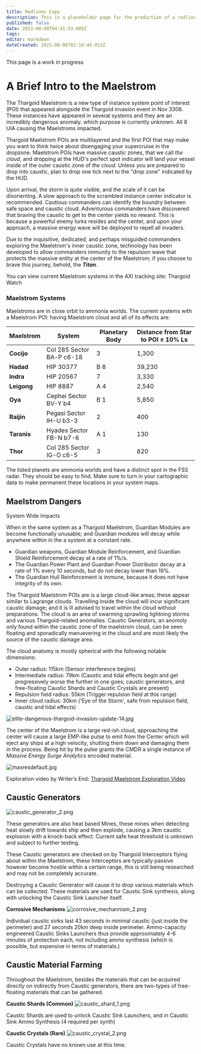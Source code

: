 ```yaml
---
title: Redlines Copy
description: This is a placeholder page for the production of a redline and new text document for delivering to authors for courtesy authorization.
published: false
date: 2023-08-08T04:41:53.805Z
tags: 
editor: markdown
dateCreated: 2023-08-06T02:18:49.013Z
---
```


<rl> This page is a work in progress</rl>
# A Brief Intro to the Maelstrom

The Thargoid Maelstrom is a <rl>new type of instance</rl> <nwt>system point of interest (POI)</nwt> that appeared alongside the Thargoid invasion <nwt>event</nwt> in Nov 3308. These instances have appeared in several systems and <nwt>they</nwt> are an incredibly dangerous anomaly. <rl>which purpose is currently unknown. All 8 UIA causing the Maelstroms impacted.</rl>

<nwt>Thargoid Maelstrom POIs are multilayered and the first POI that may make you want to think twice about disengaging your supercruise in the dropzone. Maelstrom POIs have massive caustic zones, that we call *the cloud*, and dropping at the HUD's perfect spot indicator will land your vessel inside of the outer caustic zone of *the cloud*. Unless you are prepared to drop into caustic, plan to drop one tick next to the "drop zone" indicated by the HUD.

Upon arrival, the storm is quite visible, and the scale of it can be disorienting. A slow approach to the scrambled instance center indicator is recommended. Cautious commanders can identify the boundry between safe space and caustic cloud. Adventurous commanders have discovered that braving the caustic to get to the center yields no reward. This is because a powerful enemy lurks resides and the center, and upon your approach, a massive energy wave will be deployed to repell all invaders.

Due to the inquisitive, dedicated, and perhaps misguided commanders exploring the Maelstrom's inner caustic zone, technology has been developed to allow commanders immunity to the repulsion wave that protects the massive entity at the center of the Maelstrom; if you choose to brave this journey, behold, the ***Titan***.</nwt>

<rl>You can view current Maelstrom systems in the AXI tracking site: Thargoid Watch</rl>
### Maelstrom Systems

  <nwt>Maelstroms are in close orbit to ammonia worlds. </nwt>The current systems <nwt>with a Maelstrom POI: </nwt><rl>having Maelstrom cloud and all of its effects are:</rl>

| Maelstrom | System | Planetary Body | Distance from Star to POI ± 10% Ls |
|---|---|---|---|
|**Cocijo**		| Col 285 Sector BA-P c6-18	| 3		| 1,300
|**Hadad**		| HIP 30377									| B 8	| 39,230 
|**Indra**		| HIP 20567 								| 7		| 3,330
|**Leigong**	| HIP 8887									| A 4	| 2,540
|**Oya**			| Cephei Sector BV-Y b4			| B 1	| 5,850
|**Raijin**		| Pegasi Sector IH-U b3-3		| 2		| 400
|**Taranis**	| Hyades Sector FB-N b7-6		| A 1	| 130
|**Thor**			| Col 285 Sector IG-O c6-5	| 3		| 820

<nwt>The listed planets are ammonia worlds and have a distinct spot in the FSS radar. They should be easy to find. Make sure to turn in your cartographic data to make permanent these locations in your system maps.</nwt> 
  

## Maelstrom Dangers

<rl>System Wide Impacts</rl>

When in the same system as a Thargoid Maelstrom, Guardian Modules <rl>are</rl><nwt> become</nwt> functionally unusable<nwt>;</nwt> <rl>and</rl><nwt> Guardian modules</nwt> will decay while anywhere <nwt>within</nwt> <rl>in the</rl><nwt> a</nwt> system at a constant rate.  
- Guardian weapons, Guardian Module Reinforcement, and Guardian Shield Reinforcement decay at a rate of 1%/s.  
- The Guardian Power Plant and Guardian Power Distributor decay at a rate of 1% every 10 seconds, but do not decay lower than 19%.  
- The Guardian Hull Reinforcement is immune, because it does not have integrity of its own.

<rl>The</rl> Thargoid Maelstrom <nwt>POIs are </nwt><rl>is a </rl>large cloud-like area<nwt>s;</nwt> these appear similar to Lagrange clouds. Travel<rl>l</rl>ing inside the cloud will incur significant caustic damage; <rl>and</rl> it is ill advised to travel within the cloud without preparations. The cloud is an area of <rl>swarming</rl><nwt> sprawling</nwt> lightning storms and various Thargoid-related anomalies. Caustic Generators<nwt>, an anomoly only found within the caustic zone of the maelstrom cloud,</nwt> can be seen floating <nwt>and sporadically manuevering</nwt> in the cloud and are most likely the source of the caustic damage area.

<nwt>The cloud anatomy is mostly spherical with the following notable dimensions:</nwt>
- Outer radius: 115km (Sensor interference begins)
- Intermediate radius: 79km (Caustic and tidal effects begin and get progressively worse the further in one goes; caustic generators, <rl>and</rl> free-floating Caustic Shards and Caustic Crystals are present)
- Repulsion field radius: 55km (Trigger repulsion field at this range)
- Inner cloud radius: 30km ('Eye of the Storm', safe from repulsion field, caustic and tidal effects)

![elite-dangerous-thargoid-invasion-update-14.jpg](/elite-dangerous-thargoid-invasion-update-14.jpg)

The center of the Maelstrom is a large red-ish cloud, approaching the center will cause a large EMP-like pulse to emit from the Center which will eject any ships at a high velocity, shutting them down and damaging them in the process. Being hit by the pulse grants the CMDR a single instance of *Massive Energy Surge Analytics* encoded material.

![maxresdefault.jpg](/maxresdefault.jpg)

Exploration video by Writer’s End: [Thargoid Maelstrom Exploration Video](https://youtu.be/3NqAGO6oX_Q)

## Caustic Generators

![caustic_generator_2.png](/img/caustic_generator_2.png)

These generators are also heat based Mines, these mines when detecting heat slowly drift towards ship and then explode, causing a 3km caustic explosion with a knock-back effect. Current safe heat threshold is unknown and subject to further testing.

These Caustic generators are checked on by Thargoid Interceptors flying about within the Maelstrom, these Interceptors are typically passive however become hostile within a certain range, this is still being researched and may not be completely accurate.

Destroying a Caustic Generator will cause it to drop various materials which can be collected. These materials are used for Caustic Sink synthesis, along with unlocking the Caustic Sink Launcher itself.

**Corrosive Mechanisms**
![corrosive_mechannism_2.png](/img/corrosive_mechannism_2.png)

Individual caustic sinks last 43 seconds in minimal caustic (just inside the perimeter) and 27 seconds 20km deep inside perimeter. Ammo-capacity engineered Caustic Sinks Launchers thus provide approximately 4-6 minutes of protection each, not including ammo synthesis (which is possible, but expensive in terms of materials.)

## Caustic Material Farming

Throughout the Maelstrom, besides the materials that can be acquired directly on indirectly from Caustic generators, there are two-types of free-floating materials that can be gathered.

**Caustic Shards (Common)**
![caustic_shard_1.png](/img/caustic_shard_1.png)

Caustic Shards are used to unlock Caustic Sink Launchers, and in Caustic Sink Ammo Synthesis (4 required per synth)

**Caustic Crystals (Rare)**
![caustic_crystal_2.png](/img/caustic_crystal_2.png)

Caustic Crystals have no known use at this time.
